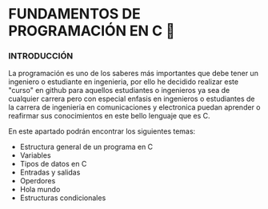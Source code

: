 # FUNDAMENTOS DE PROGRAMACIÓN EN C :checkered_flag:
### INTRODUCCIÓN
La programación es uno de los saberes más importantes que debe tener un ingeniero o estudiante en ingenieria, por ello he decidido realizar este "curso"
en github para aquellos estudiantes o ingenieros ya sea de cualquier carrera pero con especial enfasis en ingenieros o estudiantes de la carrera de
ingenieria en comunicaciones y electronica puedan aprender o reafirmar sus conocimientos en este bello lenguaje que es C.

En este apartado podrán encontrar los siguientes temas:

<ul>
    <li><a href="01 - EstructuraGeneral.md"></a>Estructura general de un programa en C</li>
    <li><a href="02 - Variables.md"></a>Variables</li>
    <li><a href="03 - TiposDeDatos.md"></a>Tipos de datos en C</li>
    <li><a href="04 - EntradaSalida.md"></a>Entradas y salidas</li>
    <li><a href="05 - Operadores.md"></a>Operdores</li>
    <li><a href="06 - HolaMundo.c"></a>Hola mundo</li>
    <li><a href="07 - EstructurasCondicionales/07 - EstructurasCondicionales.md"></a>Estructuras condicionales</li>
</ul>
